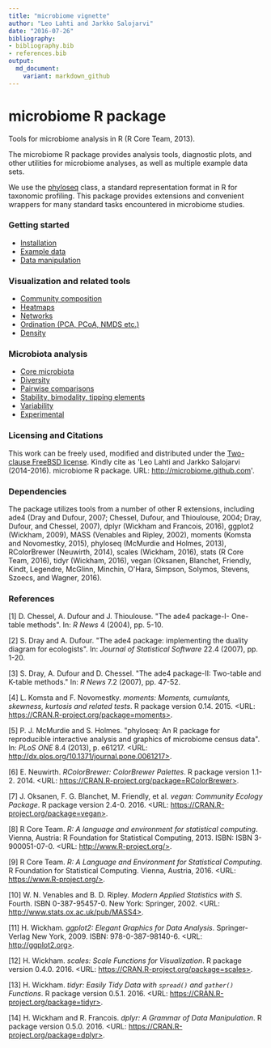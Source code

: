 ```yaml
---
title: "microbiome vignette"
author: "Leo Lahti and Jarkko Salojarvi"
date: "2016-07-26"
bibliography: 
- bibliography.bib
- references.bib
output: 
  md_document:
    variant: markdown_github
---
```

<!--
  %\VignetteEngine{knitr::rmarkdown}
  %\VignetteIndexEntry{microbiome tutorial}
  %\usepackage[utf8]{inputenc}
-->




microbiome R package
===========

Tools for microbiome analysis in R (R Core Team, 2013).

The microbiome R package provides analysis tools, diagnostic plots,
and other utilities for microbiome analyses, as well as multiple
example data sets.

We use the [phyloseq](http://joey711.github.io/phyloseq/import-data)
class, a standard representation format in R for taxonomic
profiling. This package provides extensions and convenient wrappers
for many standard tasks encountered in microbiome studies. 


### Getting started

* [Installation](Template.md) 
* [Example data](Data.md)
* [Data manipulation](Preprocessing.md)


### Visualization and related tools

* [Community composition](Composition.md)
* [Heatmaps](Heatmap.md)
* [Networks](Networks.md)
* [Ordination (PCA, PCoA, NMDS etc.)](Ordination.md)
* [Density](Density.md)


### Microbiota analysis

* [Core microbiota](Core.md)
* [Diversity](Diversity.md)
* [Pairwise comparisons](Comparisons.md)
* [Stability, bimodality, tipping elements](Stability.md)
* [Variability](Variability.md)
* [Experimental](Experimental.Rmd)


### Licensing and Citations

This work can be freely used, modified and distributed under the
[Two-clause FreeBSD
license](http://en.wikipedia.org/wiki/BSD\_licenses). Kindly cite as
'Leo Lahti and Jarkko Salojarvi (2014-2016). microbiome R
package. URL: http://microbiome.github.com'.


### Dependencies

The package utilizes tools from a number of other R extensions,
including ade4 (Dray and Dufour, 2007; Chessel, Dufour, and Thioulouse, 2004; Dray, Dufour, and Chessel, 2007), dplyr (Wickham and Francois, 2016), ggplot2 (Wickham, 2009), MASS (Venables and Ripley, 2002), moments (Komsta and Novomestky, 2015), phyloseq (McMurdie and Holmes, 2013), RColorBrewer (Neuwirth, 2014), scales (Wickham, 2016), stats (R Core Team, 2016), tidyr (Wickham, 2016), vegan (Oksanen, Blanchet, Friendly, Kindt, Legendre, McGlinn, Minchin, O'Hara, Simpson, Solymos, Stevens, Szoecs, and Wagner, 2016).


### References



[1] D. Chessel, A. Dufour and J. Thioulouse. "The ade4 package-I-
One-table methods". In: _R News_ 4 (2004), pp. 5-10.

[2] S. Dray and A. Dufour. "The ade4 package: implementing the
duality diagram for ecologists". In: _Journal of Statistical
Software_ 22.4 (2007), pp. 1-20.

[3] S. Dray, A. Dufour and D. Chessel. "The ade4 package-II:
Two-table and K-table methods." In: _R News_ 7.2 (2007), pp.
47-52.

[4] L. Komsta and F. Novomestky. _moments: Moments, cumulants,
skewness, kurtosis and related tests_. R package version 0.14.
2015. <URL: https://CRAN.R-project.org/package=moments>.

[5] P. J. McMurdie and S. Holmes. "phyloseq: An R package for
reproducible interactive analysis and graphics of microbiome
census data". In: _PLoS ONE_ 8.4 (2013), p. e61217. <URL:
http://dx.plos.org/10.1371/journal.pone.0061217>.

[6] E. Neuwirth. _RColorBrewer: ColorBrewer Palettes_. R package
version 1.1-2. 2014. <URL:
https://CRAN.R-project.org/package=RColorBrewer>.

[7] J. Oksanen, F. G. Blanchet, M. Friendly, et al. _vegan:
Community Ecology Package_. R package version 2.4-0. 2016. <URL:
https://CRAN.R-project.org/package=vegan>.

[8] R Core Team. _R: A language and environment for statistical
computing_. Vienna, Austria: R Foundation for Statistical
Computing, 2013. ISBN: ISBN 3-900051-07-0. <URL:
http://www.R-project.org/>.

[9] R Core Team. _R: A Language and Environment for Statistical
Computing_. R Foundation for Statistical Computing. Vienna,
Austria, 2016. <URL: https://www.R-project.org/>.

[10] W. N. Venables and B. D. Ripley. _Modern Applied Statistics
with S_. Fourth. ISBN 0-387-95457-0. New York: Springer, 2002.
<URL: http://www.stats.ox.ac.uk/pub/MASS4>.

[11] H. Wickham. _ggplot2: Elegant Graphics for Data Analysis_.
Springer-Verlag New York, 2009. ISBN: 978-0-387-98140-6. <URL:
http://ggplot2.org>.

[12] H. Wickham. _scales: Scale Functions for Visualization_. R
package version 0.4.0. 2016. <URL:
https://CRAN.R-project.org/package=scales>.

[13] H. Wickham. _tidyr: Easily Tidy Data with `spread()` and
`gather()` Functions_. R package version 0.5.1. 2016. <URL:
https://CRAN.R-project.org/package=tidyr>.

[14] H. Wickham and R. Francois. _dplyr: A Grammar of Data
Manipulation_. R package version 0.5.0. 2016. <URL:
https://CRAN.R-project.org/package=dplyr>.


